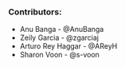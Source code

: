 ### **Contributors:**

* Anu Banga - @AnuBanga 
* Zeily Garcia - @zgarciaj 
* Arturo Rey Haggar - @AReyH 
* Sharon Voon - @s-voon 
